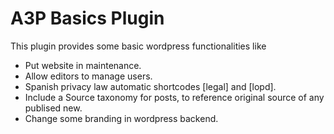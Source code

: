 # A3P Basics Plugin

This plugin provides some basic wordpress functionalities like 

- Put website in maintenance.
- Allow editors to manage users.
- Spanish privacy law automatic shortcodes [legal] and [lopd].
- Include a Source taxonomy for posts, to reference original source of any publised new.
- Change some branding in wordpress backend.

